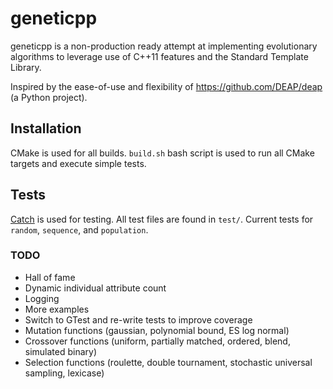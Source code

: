 # geneticpp

geneticpp is a non-production ready attempt at implementing evolutionary algorithms to leverage use
 of C++11 features and the Standard Template Library.

Inspired by the ease-of-use and flexibility of https://github.com/DEAP/deap (a Python project).

## Installation

CMake is used for all builds. `build.sh` bash script is used to run all CMake targets and execute simple tests.

## Tests

[Catch](https://github.com/philsquared/Catch) is used for testing. All test files are found in `test/`.
 Current tests for `random`, `sequence`, and `population`.
 
### TODO
* Hall of fame
* Dynamic individual attribute count
* Logging
* More examples
* Switch to GTest and re-write tests to improve coverage
* Mutation functions (gaussian, polynomial bound, ES log normal)
* Crossover functions (uniform, partially matched, ordered, blend, simulated binary)
* Selection functions (roulette, double tournament, stochastic universal sampling, lexicase)